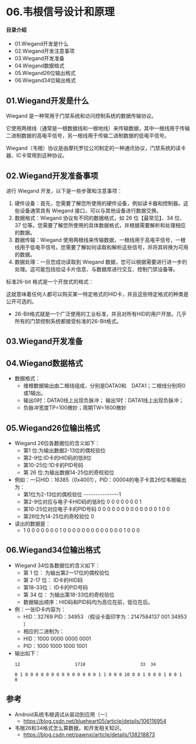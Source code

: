 # 06.韦根信号设计和原理
#### 目录介绍
- 01.Wiegand开发是什么
- 02.Wiegand开发注意事项
- 03.Wiegand开发准备
- 04.Wiegand数据格式
- 05.Wiegand26位输出格式
- 06.Wiegand34位输出格式



## 01.Wiegand开发是什么

Wiegand 是一种常用于门禁系统和访问控制系统的数据传输协议。

它使用两根线（通常是一根数据线和一根地线）来传输数据，其中一根线用于传输二进制数据的高电平信号，另一根线用于传输二进制数据的低电平信号。

Wiegand（韦根）协议是由摩托罗拉公司制定的一种通讯协议，门禁系统的读卡器、IC卡常用到这种协议。


## 02.Wiegand开发准备事项

进行 Wiegand 开发，以下是一些步骤和注意事项： 

1. 硬件设备：首先，您需要了解您所使用的硬件设备，例如读卡器和控制器。这些设备通常具有 Wiegand 接口，可以与其他设备进行数据交换。 
2. 数据格式：Wiegand 协议有不同的数据格式，如 26 位【最常见】、34 位、37 位等。您需要了解您所使用的具体数据格式，并根据需要解析和处理相应的数据。 
3. 数据传输：Wiegand 使用两根线来传输数据，一根线用于高电平信号，一根线用于低电平信号。您需要了解如何读取和解析这些信号，并将其转换为可用的数据。 
4. 数据处理：一旦您成功读取到 Wiegand 数据，您可以根据需要进行进一步的处理。这可能包括验证卡片信息、与数据库进行交互、控制门禁设备等。

标准26-bit 格式是一个开放式的格式：

这就意味着任何人都可以购买某一特定格式的HID卡，并且这些特定格式的种类是公开可选的。
  - 26-Bit格式就是一个广泛使用的工业标准，并且对所有HID的用户开放。几乎所有的门禁控制系统都接受标准的26-Bit格式。



## 03.Wiegand开发准备



## 04.Wiegand数据格式
- 数据格式： 
  - 维根数据输出由二根线组成，分别是DATA0和　DATA1；二根线分别将0或1输出。 
  - 输出0时：DATA0线上出现负脉冲； 输出1时：DATA1线上出现负脉冲； 
  - 负脉冲宽度TP=100微妙；周期TW=1600微妙


## 05.Wiegand26位输出格式
- Wiegand 26位各数据位的含义如下： 
  - 第1 位:为输出数据2-13位的偶校验位 
  - 第2-9位:ID卡的HID码的低8位 
  - 第10-25位:1D卡的PID号码 
  - 第 26 位:为输出数据14-25位的奇校验位
- 例如：一只HID：16385（0x4001），PID：00004的电子卡其26位韦根输出为：
  - 第1位为2-13位的偶校验位 ---------------1
  - 第2-9位对应与电子卡HID码的低8位 0 0 0 0 0 0 0 1
  - 第10-25位对应电子卡的PID号码 0 0 0 0 0 0 0 0 0 0 0 0 0 1 0 0
  - 第26位为14-25位的奇校验位 0
- 读出的数据是：
  - 1 0 0 0 0 0 0 0 1 0 0 0 0 0 0 0 0 0 0 0 0 0 1 0 0 0



## 06.Wiegand34位输出格式
- Wiegand 34位各数据位的含义如下： 
  - 第 1 位： 为输出第2—17位的偶校验位 
  - 第 2-17 位： ID卡的HID码 
  - 第18-33位： ID卡的PID号码 
  - 第 34 位： 为输出第18-33位的奇校验位 
  - 数据输出顺序：HID码和PID码均为高位在前，低位在后。
- 例：一张ID卡内容为： 
  - HID：32769   PID：34953  （假设卡面印字为：2147584137   001   34953 ） 
  - 相应的二进制为： 
  - HID：1000 0000 0000 0001 
  - PID：1000 1000 1000 1001 
- 输出如下：
  ```
  12                     1718                     33  34
  
  0 1 0 0 0 0 0 0 0 0 0 0 0 0 0 0 1 1 0 0 0 10 0 0 1 0 0 0 1 0 0 1   0
  ```



## 参考
- Android系统韦根调试从驱动到应用（一）
  - https://blog.csdn.net/blueheart05/article/details/106116954
- 韦根26和34格式怎么算数据，和开发相关知识。
  - https://blog.csdn.net/pawnxi/article/details/138218873







